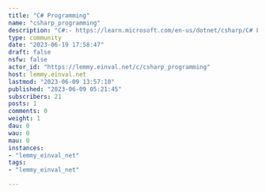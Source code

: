 ```yaml
---
title: "C# Programming" 
name: "csharp_programming"
description: "C#:- https://learn.microsoft.com/en-us/dotnet/csharp/C# Language Reference:- https://learn.microsoft.com/en-us/dotnet/csharp/language-reference/C# Packages:- https://nuget.org/"
type: community
date: "2023-06-19 17:58:47"
draft: false
nsfw: false
actor_id: "https://lemmy.einval.net/c/csharp_programming"
host: lemmy.einval.net
lastmod: "2023-06-09 13:57:10"
published: "2023-06-09 05:21:45"
subscribers: 21
posts: 1
comments: 0
weight: 1
dau: 0
wau: 0
mau: 0
instances:
- "lemmy_einval_net"
tags: 
- "lemmy_einval_net"

---
```

